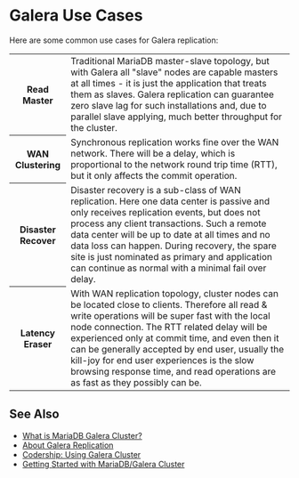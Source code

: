 # Galera Use Cases

Here are some common use cases for Galera replication:

<table><tbody><tr><th>Read Master</th><td>Traditional MariaDB master-slave topology, but with Galera all "slave" nodes are capable masters at all times - it is just the application that treats them as slaves. Galera replication can guarantee zero slave lag for such installations and, due to parallel slave applying, much better throughput for the cluster.</td></tr>
<tr><th>WAN Clustering</th><td>Synchronous replication works fine over the WAN network. There will be a delay, which is proportional to the network round trip time (RTT), but it only affects the commit operation.</td></tr>
<tr><th>Disaster Recover</th><td>Disaster recovery is a sub-class of WAN replication. Here one data center is passive and only receives replication events, but does not process any client transactions. Such a remote data center will be up to date at all times and no data loss can happen. During recovery, the spare site is just nominated as primary and application can continue as normal with a minimal fail over delay.</td></tr>
<tr><th>Latency Eraser</th><td>With WAN replication topology, cluster nodes can be located close to clients. Therefore all read &amp; write operations will be super fast with the local node connection. The RTT related delay will be experienced only at commit time, and even then it can be generally accepted by end user, usually the kill-joy for end user experiences is the slow browsing response time, and read operations are as fast as they possibly can be.</td></tr>
</tbody></table>

## See Also

- [What is MariaDB Galera Cluster?](/replication/galera-cluster/what-is-mariadb-galera-cluster/)
- [About Galera Replication](/replication/galera-cluster/about-galera-replication/)
- [Codership: Using Galera Cluster](http://codership.com/content/using-galera-cluster)
- [Getting Started with MariaDB/Galera Cluster](/replication/galera-cluster/getting-started-with-mariadb-galera-cluster/)